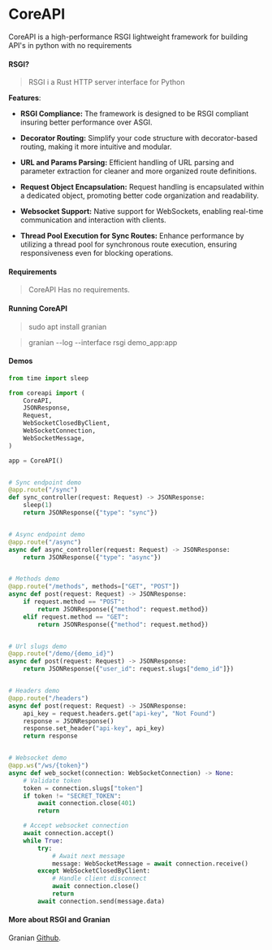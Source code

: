 # CoreAPI

CoreAPI is a high-performance RSGI lightweight framework for building API's in python with no requirements

#### RSGI?
> RSGI i a Rust HTTP server interface for Python

**Features**:
- **RSGI Compliance:** The framework is designed to be RSGI compliant insuring better performance over ASGI.
  
- **Decorator Routing:** Simplify your code structure with decorator-based routing, making it more intuitive and modular.

- **URL and Params Parsing:** Efficient handling of URL parsing and parameter extraction for cleaner and more organized route definitions.

- **Request Object Encapsulation:** Request handling is encapsulated within a dedicated object, promoting better code organization and readability.

- **Websocket Support:** Native support for WebSockets, enabling real-time communication and interaction with clients.

- **Thread Pool Execution for Sync Routes:** Enhance performance by utilizing a thread pool for synchronous route execution, ensuring responsiveness even for blocking operations.

#### Requirements
> CoreAPI Has no requirements.
#### Running CoreAPI
> sudo apt install granian

> granian --log --interface rsgi demo_app:app


#### Demos
```py
from time import sleep

from coreapi import (
    CoreAPI,
    JSONResponse,
    Request,
    WebSocketClosedByClient,
    WebSocketConnection,
    WebSocketMessage,
)

app = CoreAPI()


# Sync endpoint demo
@app.route("/sync")
def sync_controller(request: Request) -> JSONResponse:
    sleep(1)
    return JSONResponse({"type": "sync"})


# Async endpoint demo
@app.route("/async")
async def async_controller(request: Request) -> JSONResponse:
    return JSONResponse({"type": "async"})


# Methods demo
@app.route("/methods", methods=["GET", "POST"])
async def post(request: Request) -> JSONResponse:
    if request.method == "POST":
        return JSONResponse({"method": request.method})
    elif request.method == "GET":
        return JSONResponse({"method": request.method})


# Url slugs demo
@app.route("/demo/{demo_id}")
async def post(request: Request) -> JSONResponse:
    return JSONResponse({"user_id": request.slugs["demo_id"]})


# Headers demo
@app.route("/headers")
async def post(request: Request) -> JSONResponse:
    api_key = request.headers.get("api-key", "Not Found")
    response = JSONResponse()
    response.set_header("api-key", api_key)
    return response


# Websocket demo
@app.ws("/ws/{token}")
async def web_socket(connection: WebSocketConnection) -> None:
    # Validate token
    token = connection.slugs["token"]
    if token != "SECRET_TOKEN":
        await connection.close(401)
        return

    # Accept websocket connection
    await connection.accept()
    while True:
        try:
            # Await next message
            message: WebSocketMessage = await connection.receive()
        except WebSocketClosedByClient:
            # Handle client disconnect
            await connection.close()
            return
        await connection.send(message.data)
```

#### More about RSGI and Granian
Granian [Github](https://github.com/emmett-framework/granian).